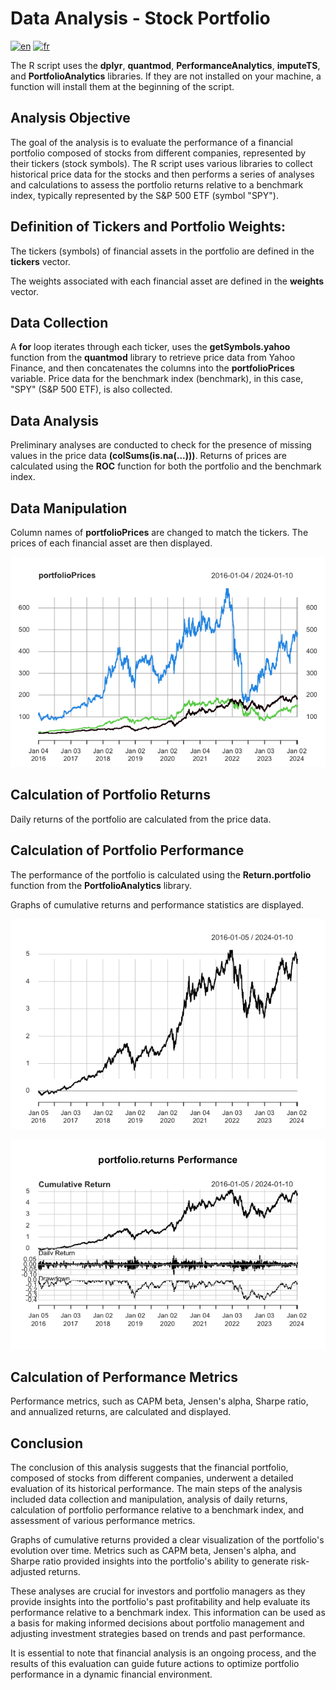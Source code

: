 # Data Analysis - Stock Portfolio

<a href="./README.en.md"><img alt="en" src="https://img.shields.io/badge/lang-en-red.svg"/></a>
<a href="./README.md"><img alt="fr" src="https://img.shields.io/badge/lang-fr-yellow.svg"/></a>

The R script uses the **dplyr**, **quantmod**, **PerformanceAnalytics**, **imputeTS**, and **PortfolioAnalytics** libraries. If they are not installed on your machine, a function will install them at the beginning of the script.

## Analysis Objective
The goal of the analysis is to evaluate the performance of a financial portfolio composed of stocks from different companies, represented by their tickers (stock symbols). The R script uses various libraries to collect historical price data for the stocks and then performs a series of analyses and calculations to assess the portfolio returns relative to a benchmark index, typically represented by the S&P 500 ETF (symbol "SPY").

## Definition of Tickers and Portfolio Weights:
The tickers (symbols) of financial assets in the portfolio are defined in the **tickers** vector.

The weights associated with each financial asset are defined in the **weights** vector.

## Data Collection
A **for** loop iterates through each ticker, uses the **getSymbols.yahoo** function from the **quantmod** library to retrieve price data from Yahoo Finance, and then concatenates the columns into the **portfolioPrices** variable. Price data for the benchmark index (benchmark), in this case, "SPY" (S&P 500 ETF), is also collected.

## Data Analysis
Preliminary analyses are conducted to check for the presence of missing values in the price data **(colSums(is.na(...)))**. Returns of prices are calculated using the **ROC** function for both the portfolio and the benchmark index.

## Data Manipulation
Column names of **portfolioPrices** are changed to match the tickers. The prices of each financial asset are then displayed.

![Graphical representation of prices](imgs/affichage_prix.png)

## Calculation of Portfolio Returns
Daily returns of the portfolio are calculated from the price data.

## Calculation of Portfolio Performance
The performance of the portfolio is calculated using the **Return.portfolio** function from the **PortfolioAnalytics** library.

Graphs of cumulative returns and performance statistics are displayed.

![Cumulative returns representation](imgs/retours_cum.png)

![Performance summary representation](imgs/perfs_summary.png)

## Calculation of Performance Metrics
Performance metrics, such as CAPM beta, Jensen's alpha, Sharpe ratio, and annualized returns, are calculated and displayed.

## Conclusion
The conclusion of this analysis suggests that the financial portfolio, composed of stocks from different companies, underwent a detailed evaluation of its historical performance. The main steps of the analysis included data collection and manipulation, analysis of daily returns, calculation of portfolio performance relative to a benchmark index, and assessment of various performance metrics.

Graphs of cumulative returns provided a clear visualization of the portfolio's evolution over time. Metrics such as CAPM beta, Jensen's alpha, and Sharpe ratio provided insights into the portfolio's ability to generate risk-adjusted returns.

These analyses are crucial for investors and portfolio managers as they provide insights into the portfolio's past profitability and help evaluate its performance relative to a benchmark index. This information can be used as a basis for making informed decisions about portfolio management and adjusting investment strategies based on trends and past performance.

It is essential to note that financial analysis is an ongoing process, and the results of this evaluation can guide future actions to optimize portfolio performance in a dynamic financial environment.
